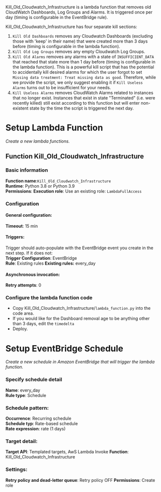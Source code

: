 Kill_Old_Cloudwatch_Infrastructure is a lambda function that removes old CloudWatch Dashboards, Log Groups and Alarms.
It is triggered once per day (timing is configurable in the EventBridge rule). 

Kill_Old_Cloudwatch_Infrastructure has four separate kill sections:  
1. `Kill Old Dashboards` removes any Cloudwatch Dashboards (excluding those with 'keep' in their name) that were created more than 3 days before (timing is configurable in the lambda function).
2. `Kill Old Log Groups` removes any empty Cloudwatch Log Groups.
3. `Kill Old Alarms` removes any alarms with a state of `INSUFFICIENT_DATA` that reached that state more than 1 day before (timing is configurable in the lambda function).
This is a powerful kill script that has the potential to accidentally kill desired alarms for which the user forgot to set `Missing data treatment: Treat missing data as good`.
Therefore, while we provide the script, we only suggest enabling it if `Kill Useless Alarms` turns out to be insufficient for your needs.
4. `Kill Useless Alarms` removes CloudWatch Alarms related to instances that no longer exist.
Instances that exist in state "Terminated" (i.e. were recently killed) still exist according to this function but will enter non-existent state by the time the script is triggered the next day.

# Setup Lambda Function

*Create a new lambda functions.*

## Function Kill_Old_Cloudwatch_Infrastructure

### Basic information
**Function name**:`Kill_Old_Cloudwatch_Infrastructure`  
**Runtime**: Python 3.8 or Python 3.9  
**Permissions**: **Execution role**: Use an existing role:  `LambdaFullAccess`

### Configuration
#### General configuration:  
**Timeout**: 15 min  

#### Triggers:
Trigger should auto-populate with the EventBridge event you create in the next step.
If it does not:  
**Trigger Configuration**: EventBridge  
**Rule**: Existing rules
**Existing rules:** every_day

#### Asynchronous invocation:
**Retry attempts**: 0

### Configure the lambda function code
* Copy Kill_Old_Cloudwatch_Infrastructure/`lambda_function.py` into the code area.
* If you would like for the Dashboard removal age to be anything other than 3 days, edit the `timedelta`
* Deploy.

# Setup EventBridge Schedule

*Create a new schedule in Amazon EventBridge that will trigger the lambda function.*

### Specify schedule detail
**Name**: every_day  
**Rule type**: Schedule

### Schedule pattern:
**Occurrence**: Recurring schedule  
**Schedule typ**: Rate-based schedule  
**Rate expression**: rate (1 days)

### Target detail:
**Target API**: Templated targets, AwS Lambda Invoke
**Function**: Kill_Old_Cloudwatch_Infrastructure

### Settings:
**Retry policy and dead-letter queue**: Retry policy OFF
**Permissions**: Create role